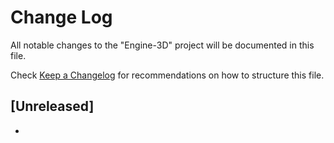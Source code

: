 # Change Log

All notable changes to the "Engine-3D" project will be documented in this file.

Check [Keep a Changelog](http://keepachangelog.com/) for recommendations on how to structure this file.

## [Unreleased]

-
